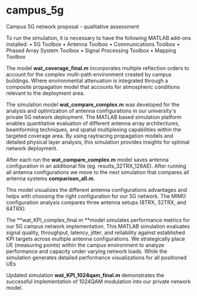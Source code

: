# campus_5g
Campus 5G network proposal - qualitative assessment

To run the simulation, it is necessary to have the following MATLAB add-ons installed:
•	5G Toolbox
•	Antenna Toolbox
•	Communications Toolbox
•	Phased Array System Toolbox
•	Signal Processing Toolbox
•	Mapping Toolbox

The model **wat_coverage_final.m** incorporates multiple reflection orders to account for the complex multi-path environment created by campus buildings. Where environmental attenuation is integrated through a composite propagation model that accounts for atmospheric conditions relevant to the deployment area.

The simulation model **wat_compare_complex.m** was developed for the analysis and optimization of antenna configurations in our university's private 5G network deployment. The MATLAB based simulation platform enables quantitative evaluation of different antenna array architectures, beamforming techniques, and spatial multiplexing capabilities within the targeted coverage area. By using raytracing propagation models and detailed physical layer analysis, this simulation provides insights for optimal network deployment.

After each run the **wat_compare_complex.m** model saves antenna configuration in an additional file (eg. results_32TRX_128AE). After running all antenna configurations we move to the next simulation that compares all antenna systems **comparison_all.m**. 

This model visualizes the different antenna configurations advantages and helps with choosing the right configuration for our 5G network. The MIMO configuration analysis compares three antenna setups (8TRX, 32TRX, and 64TRX).

The **wat_KPI_complex_final.m **model simulates performance metrics for our 5G campus network implementation. This MATLAB simulation evaluates signal quality, throughput, latency, jitter, and reliability against established KPI targets across multiple antenna configurations. We strategically place UE (measuring points) within the campus environment to analyze performance and capacity under varying network loads. While the simulation generates detailed performance visualizations for all positioned UEs

Updated simulation **wat_KPI_1024qam_final.m** demonstrates the successful implementation of 1024QAM modulation into our private network model.


